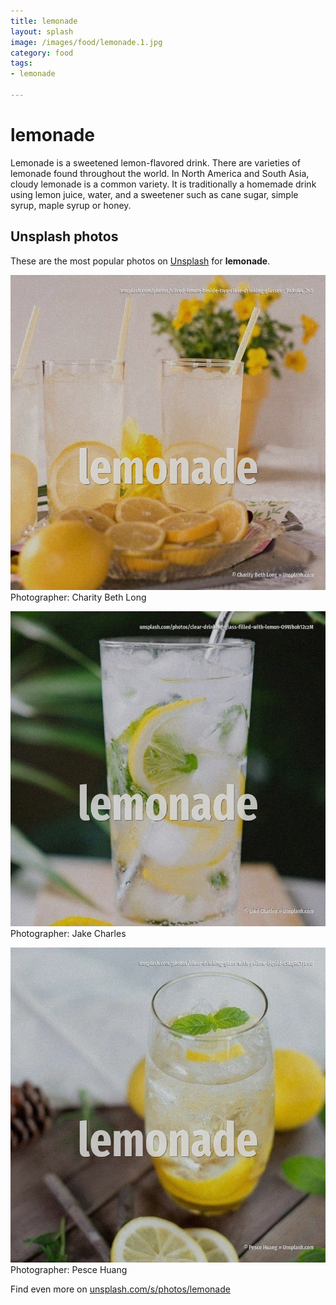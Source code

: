 ```yaml
---
title: lemonade
layout: splash
image: /images/food/lemonade.1.jpg
category: food
tags:
- lemonade

---
```

# lemonade

Lemonade is a sweetened lemon-flavored drink.  There are varieties of lemonade found throughout the world. In North America and South Asia, cloudy lemonade is a common variety. It is traditionally a homemade drink using lemon juice, water, and a sweetener such as cane sugar,  simple syrup, maple syrup or honey. 

 
## Unsplash photos
These are the most popular photos on [Unsplash](https://unsplash.com) for **lemonade**.
 
![lemonade](/images/food/lemonade.1.jpg)
Photographer:  Charity Beth Long
 
![lemonade](/images/food/lemonade.2.jpg)
Photographer:  Jake Charles
 
![lemonade](/images/food/lemonade.3.jpg)
Photographer:  Pesce Huang
 
Find even more on [unsplash.com/s/photos/lemonade](https://unsplash.com/s/photos/lemonade)
 
